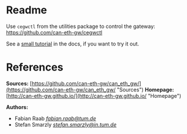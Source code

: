 Readme
======

Use `cegwctl` from the utilities package to control the gateway: <https://github.com/can-eth-gw/cegwctl>

See a [small tutorial](doc/rough_tutorial.md) in the docs, if you want to try it out.

References
==========

__Sources:__
  [https://github.com/can-eth-gw/can_eth_gw/](https://github.com/can-eth-gw/can_eth_gw/ "Sources")
__Homepage:__
  [http://can-eth-gw.github.io/](http://can-eth-gw.github.io/ "Homepage")

__Authors:__

   + Fabian Raab _<fabian.raab@tum.de>_
   + Stefan Smarzly _<stefan.smarzly@in.tum.de>_

